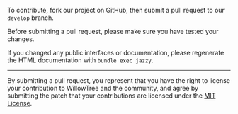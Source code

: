 To contribute, fork our project on GitHub, then submit a pull request to our `develop` branch.

Before submitting a pull request, please make sure you have tested your changes.

If you changed any public interfaces or documentation, please regenerate the HTML documentation with `bundle exec jazzy`.

---

By submitting a pull request, you represent that you have the right to license
your contribution to WillowTree and the community, and agree by submitting the patch
that your contributions are licensed under the [MIT License](LICENSE).
